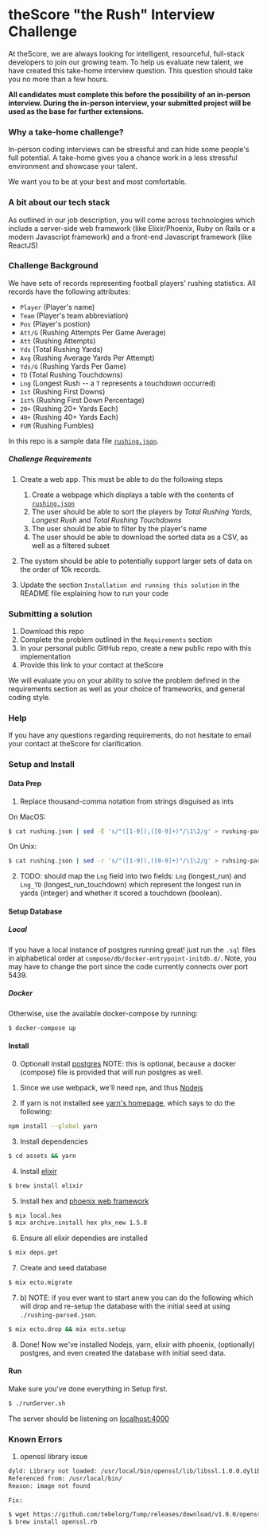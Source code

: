 # theScore "the Rush" Interview Challenge
At theScore, we are always looking for intelligent, resourceful, full-stack developers to join our growing team. To help us evaluate new talent, we have created this take-home interview question. This question should take you no more than a few hours.

**All candidates must complete this before the possibility of an in-person interview. During the in-person interview, your submitted project will be used as the base for further extensions.**

### Why a take-home challenge?
In-person coding interviews can be stressful and can hide some people's full potential. A take-home gives you a chance work in a less stressful environment and showcase your talent.

We want you to be at your best and most comfortable.

### A bit about our tech stack
As outlined in our job description, you will come across technologies which include a server-side web framework (like Elixir/Phoenix, Ruby on Rails or a modern Javascript framework) and a front-end Javascript framework (like ReactJS)

### Challenge Background
We have sets of records representing football players' rushing statistics. All records have the following attributes:
* `Player` (Player's name)
* `Team` (Player's team abbreviation)
* `Pos` (Player's postion)
* `Att/G` (Rushing Attempts Per Game Average)
* `Att` (Rushing Attempts)
* `Yds` (Total Rushing Yards)
* `Avg` (Rushing Average Yards Per Attempt)
* `Yds/G` (Rushing Yards Per Game)
* `TD` (Total Rushing Touchdowns)
* `Lng` (Longest Rush -- a `T` represents a touchdown occurred)
* `1st` (Rushing First Downs)
* `1st%` (Rushing First Down Percentage)
* `20+` (Rushing 20+ Yards Each)
* `40+` (Rushing 40+ Yards Each)
* `FUM` (Rushing Fumbles)

In this repo is a sample data file [`rushing.json`](/rushing.json).

##### Challenge Requirements
1. Create a web app. This must be able to do the following steps
    1. Create a webpage which displays a table with the contents of [`rushing.json`](/rushing.json)
    2. The user should be able to sort the players by _Total Rushing Yards_, _Longest Rush_ and _Total Rushing Touchdowns_
    3. The user should be able to filter by the player's name
    4. The user should be able to download the sorted data as a CSV, as well as a filtered subset
    
2. The system should be able to potentially support larger sets of data on the order of 10k records.

3. Update the section `Installation and running this solution` in the README file explaining how to run your code

### Submitting a solution
1. Download this repo
2. Complete the problem outlined in the `Requirements` section
3. In your personal public GitHub repo, create a new public repo with this implementation
4. Provide this link to your contact at theScore

We will evaluate you on your ability to solve the problem defined in the requirements section as well as your choice of frameworks, and general coding style.

### Help
If you have any questions regarding requirements, do not hesitate to email your contact at theScore for clarification.


### Setup and Install

#### Data Prep

1. Replace thousand-comma notation from strings disguised as ints

On MacOS:
```sh
$ cat rushing.json | sed -E 's/"([1-9]),([0-9]+)"/\1\2/g' > rushing-parsed.json
```

On Unix:
```sh
$ cat rushing.json | sed -r 's/"([1-9]),([0-9]+)"/\1\2/g' > ruhsing-parsed.json
```

2. TODO: should map the `Lng` field into two fields: `Lng` (longest_run) and `Lng_TD` (longest_run_touchdown) which represent the longest run in yards (integer) and whether it scored a touchdown (boolean).

<!-- this is only used if using SQL to perform a COPY operation to seed the database -->
<!-- 2. Replace newlines with emptystring
This is for the sql inject since it doesn't like newlines :man_shrugging:

```sh
$ tr -d '\n' < rushing-parsed.json > compose/db/docker-entrypoint-initdb.d/seed.json
``` -->

#### Setup Database

##### Local
If you have a local instance of postgres running great! just run the `.sql` files in alphabetical order at `compose/db/docker-entrypoint-initdb.d/`.
Note, you may have to change the port since the code currently connects over port 5439.

##### Docker
Otherwise, use the available docker-compose by running:
```sh
$ docker-compose up
```
<!--
postgres should start and run the initial database creation and ingestion (assuming the data transformation is done and located at [`compose/db/docker-entrypoint-initdb.d/seed.json`](compose/db/docker-entrypoint-initdb.d/seed.json) for you.
-->


#### Install

0. Optionall install [postgres](https://wiki.postgresql.org/wiki/Detailed_installation_guides)
NOTE: this is optional, because a docker (compose) file is provided that will run postgres as well.

1. Since we use webpack, we'll need `npm`, and thus [Nodejs](https://nodejs.org/en/download/)

2. If yarn is not installed see [yarn's homepage](https://classic.yarnpkg.com/en/docs/install), which says to do the following:
```sh
npm install --global yarn
```

3. Install dependencies
```sh
$ cd assets && yarn
```

4. Install [elixir](https://elixir-lang.org/install.html)
```sh
$ brew install elixir
```

5. Install hex and [phoenix web framework](https://hexdocs.pm/phoenix/installation.html)
```sh
$ mix local.hex
$ mix archive.install hex phx_new 1.5.8
```

6. Ensure all elixir dependies are installed
```sh
$ mix deps.get
```

7. Create and seed database
```sh
$ mix ecto.migrate
```

7. b) NOTE: if you ever want to start anew you can do the following which will drop and re-setup the database with the initial seed at using `./rushing-parsed.json`.
```sh
$ mix ecto.drop && mix ecto.setup
```

8. Done! Now we've installed Nodejs, yarn, elixir with phoenix, (optionally) postgres, and even created the database with initial seed data.

#### Run

Make sure you've done everything in Setup first.
```sh
$ ./runServer.sh
```
The server should be listening on [localhost:4000](localhost:4000)


### Known Errors

1. openssl library issue
```sh
dyld: Library not loaded: /usr/local/bin/openssl/lib/libssl.1.0.0.dylib
Referenced from: /usr/local/bin/
Reason: image not found
```

    Fix:
```sh
$ wget https://github.com/tebelorg/Tump/releases/download/v1.0.0/openssl.rb
$ brew install openssl.rb
```